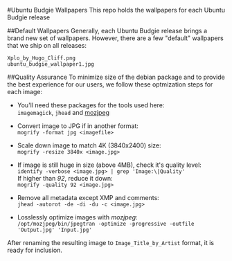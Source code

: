 #Ubuntu Budgie Wallpapers
This repo holds the wallpapers for each Ubuntu Budgie release

##Default Wallpapers
Generally, each Ubuntu Budgie release brings a brand new set of wallpapers. However, there are a few "default" wallpapers that we ship on all releases:
```
Xplo_by_Hugo_Cliff.png
ubuntu_budgie_wallpaper1.jpg
```

##Quality Assurance
To minimize size of the debian package and to provide the best experience for our users, we follow these optmization steps for each image:

- You'll need these packages for the tools used here:  
`imagemagick`, `jhead` and [mozjpeg](https://mozjpeg.codelove.de/binaries.html)

- Convert image to JPG if in another format:  
`mogrify -format jpg <imagefile>`

- Scale down image to match 4K (3840x2400) size:  
`mogrify -resize 3840x <image.jpg>`

- If image is still huge in size (above 4MB), check it's quality level:  
`identify -verbose <image.jpg> | grep 'Image:\|Quality'`  
If higher than _92_, reduce it down:  
`mogrify -quality 92 <image.jpg>`

- Remove all metadata except XMP and comments:  
`jhead -autorot -de -di -du -c <image.jpg>`

- Losslessly optimize images with _mozjpeg_:  
`/opt/mozjpeg/bin/jpegtran -optimize -progressive -outfile 'Output.jpg' 'Input.jpg'`

After renaming the resulting image to `Image_Title_by_Artist` format, it is ready for inclusion.
